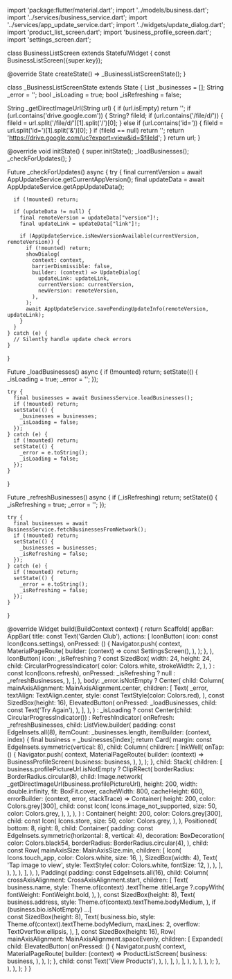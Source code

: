 import 'package:flutter/material.dart';
import '../models/business.dart';
import '../services/business_service.dart';
import '../services/app_update_service.dart';
import '../widgets/update_dialog.dart';
import 'product_list_screen.dart';
import 'business_profile_screen.dart';
import 'settings_screen.dart';

class BusinessListScreen extends StatefulWidget {
  const BusinessListScreen({super.key});

  @override
  State<BusinessListScreen> createState() => _BusinessListScreenState();
}

class _BusinessListScreenState extends State<BusinessListScreen> {
  List<Business> _businesses = [];
  String _error = '';
  bool _isLoading = true;
  bool _isRefreshing = false;

  String _getDirectImageUrl(String url) {
    if (url.isEmpty) return '';
    if (url.contains('drive.google.com')) {
      String? fileId;
      if (url.contains('/file/d/')) {
        fileId = url.split('/file/d/')[1].split('/')[0];
      } else if (url.contains('id=')) {
        fileId = url.split('id=')[1].split('&')[0];
      }
      if (fileId == null) return '';
      return 'https://drive.google.com/uc?export=view&id=$fileId';
    }
    return url;
  }

  @override
  void initState() {
    super.initState();
    _loadBusinesses();
    _checkForUpdates();
  }

  Future<void> _checkForUpdates() async {
    try {
      final currentVersion = await AppUpdateService.getCurrentAppVersion();
      final updateData = await AppUpdateService.getAppUpdateData();

      if (!mounted) return;

      if (updateData != null) {
        final remoteVersion = updateData["version"]!;
        final updateLink = updateData["link"]!;

        if (AppUpdateService.isNewVersionAvailable(currentVersion, remoteVersion)) {
          if (!mounted) return;
          showDialog(
            context: context,
            barrierDismissible: false,
            builder: (context) => UpdateDialog(
              updateLink: updateLink,
              currentVersion: currentVersion,
              newVersion: remoteVersion,
            ),
          );
          await AppUpdateService.savePendingUpdateInfo(remoteVersion, updateLink);
        }
      }
    } catch (e) {
      // Silently handle update check errors
    }
  }

  Future<void> _loadBusinesses() async {
    if (!mounted) return;
    setState(() {
      _isLoading = true;
      _error = '';
    });

    try {
      final businesses = await BusinessService.loadBusinesses();
      if (!mounted) return;
      setState(() {
        _businesses = businesses;
        _isLoading = false;
      });
    } catch (e) {
      if (!mounted) return;
      setState(() {
        _error = e.toString();
        _isLoading = false;
      });
    }
  }

  Future<void> _refreshBusinesses() async {
    if (_isRefreshing) return;
    setState(() {
      _isRefreshing = true;
      _error = '';
    });

    try {
      final businesses = await BusinessService.fetchBusinessesFromNetwork();
      if (!mounted) return;
      setState(() {
        _businesses = businesses;
        _isRefreshing = false;
      });
    } catch (e) {
      if (!mounted) return;
      setState(() {
        _error = e.toString();
        _isRefreshing = false;
      });
    }
  }

  @override
  Widget build(BuildContext context) {
    return Scaffold(
      appBar: AppBar(
        title: const Text('Garden Club'),
        actions: [
          IconButton(
            icon: const Icon(Icons.settings),
            onPressed: () {
              Navigator.push(
                context,
                MaterialPageRoute(
                  builder: (context) => const SettingsScreen(),
                ),
              );
            },
          ),
          IconButton(
            icon: _isRefreshing
                ? const SizedBox(
                    width: 24,
                    height: 24,
                    child: CircularProgressIndicator(
                      color: Colors.white,
                      strokeWidth: 2,
                    ),
                  )
                : const Icon(Icons.refresh),
            onPressed: _isRefreshing ? null : _refreshBusinesses,
          ),
        ],
      ),
      body: _error.isNotEmpty
          ? Center(
              child: Column(
                mainAxisAlignment: MainAxisAlignment.center,
                children: [
                  Text(
                    _error,
                    textAlign: TextAlign.center,
                    style: const TextStyle(color: Colors.red),
                  ),
                  const SizedBox(height: 16),
                  ElevatedButton(
                    onPressed: _loadBusinesses,
                    child: const Text('Try Again'),
                  ),
                ],
              ),
            )
          : _isLoading
              ? const Center(child: CircularProgressIndicator())
              : RefreshIndicator(
                  onRefresh: _refreshBusinesses,
                  child: ListView.builder(
                    padding: const EdgeInsets.all(8),
                    itemCount: _businesses.length,
                    itemBuilder: (context, index) {
                      final business = _businesses[index];
                      return Card(
                        margin: const EdgeInsets.symmetric(vertical: 8),
                        child: Column(
                          children: [
                            InkWell(
                              onTap: () {
                                Navigator.push(
                                  context,
                                  MaterialPageRoute(
                                    builder: (context) => BusinessProfileScreen(
                                      business: business,
                                    ),
                                  ),
                                );
                              },
                              child: Stack(
                                children: [
                                  business.profilePictureUrl.isNotEmpty
                                      ? ClipRRect(
                                          borderRadius: BorderRadius.circular(8),
                                          child: Image.network(
                                            _getDirectImageUrl(business.profilePictureUrl),
                                            height: 200,
                                            width: double.infinity,
                                            fit: BoxFit.cover,
                                            cacheWidth: 800,
                                            cacheHeight: 600,
                                            errorBuilder:
                                                (context, error, stackTrace) =>
                                                    Container(
                                              height: 200,
                                              color: Colors.grey[300],
                                              child: const Icon(
                                                Icons.image_not_supported,
                                                size: 50,
                                                color: Colors.grey,
                                              ),
                                            ),
                                          ),
                                        )
                                      : Container(
                                          height: 200,
                                          color: Colors.grey[300],
                                          child: const Icon(
                                            Icons.store,
                                            size: 50,
                                            color: Colors.grey,
                                          ),
                                        ),
                                  Positioned(
                                    bottom: 8,
                                    right: 8,
                                    child: Container(
                                      padding: const EdgeInsets.symmetric(horizontal: 8, vertical: 4),
                                      decoration: BoxDecoration(
                                        color: Colors.black54,
                                        borderRadius: BorderRadius.circular(4),
                                      ),
                                      child: const Row(
                                        mainAxisSize: MainAxisSize.min,
                                        children: [
                                          Icon(
                                            Icons.touch_app,
                                            color: Colors.white,
                                            size: 16,
                                          ),
                                          SizedBox(width: 4),
                                          Text(
                                            'Tap image to view',
                                            style: TextStyle(
                                              color: Colors.white,
                                              fontSize: 12,
                                            ),
                                          ),
                                        ],
                                      ),
                                    ),
                                  ),
                                ],
                              ),
                            ),
                            Padding(
                              padding: const EdgeInsets.all(16),
                              child: Column(
                                crossAxisAlignment: CrossAxisAlignment.start,
                                children: [
                                  Text(
                                    business.name,
                                    style: Theme.of(context)
                                        .textTheme
                                        .titleLarge
                                        ?.copyWith(
                                          fontWeight: FontWeight.bold,
                                        ),
                                  ),
                                  const SizedBox(height: 8),
                                  Text(
                                    business.address,
                                    style: Theme.of(context).textTheme.bodyMedium,
                                  ),
                                  if (business.bio.isNotEmpty) ...[                                    
                                    const SizedBox(height: 8),
                                    Text(
                                      business.bio,
                                      style: Theme.of(context).textTheme.bodyMedium,
                                      maxLines: 2,
                                      overflow: TextOverflow.ellipsis,
                                    ),
                                  ],
                                  const SizedBox(height: 16),
                                  Row(
                                    mainAxisAlignment:
                                        MainAxisAlignment.spaceEvenly,
                                    children: [
                                      Expanded(
                                        child: ElevatedButton(
                                          onPressed: () {
                                            Navigator.push(
                                              context,
                                              MaterialPageRoute(
                                                builder: (context) =>
                                                    ProductListScreen(
                                                  business: business,
                                                ),
                                              ),
                                            );
                                          },
                                          child: const Text('View Products'),
                                        ),
                                      ),
                                    ],
                                  ),
                                ],
                              ),
                            ),
                          ],
                        ),
                      );
                    },
                  ),
                ),
    );
  }
}

